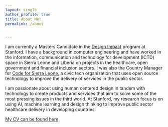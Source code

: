 ```yaml
---
layout: single
author_profile: true
title: About Me!
permalink: /about


---
```


I am currently a Masters Candidate in the [Design Impact](http://designimpact.stanford.edu/) program at Stanford.
I have a background in computer engineering and have worked in the information, communication and technology
for development (ICTD) space in Sierra Leone and Liberia on projects in the healthcare, open government and financial
inclusion sectors. I was also the Country Manager for [Code for Sierra Leone](https://codeforsierraleone.org), a civic tech organization that
uses open source technology to improve the delivery of services in the public sector.

I am passionate about using human centered design in tandem with technology to
create products and services that aim to solve some of the most pressing issues in the
third world. At Stanford, my research focus is on using AI, machine learning and design thinking
to improve public sector healthcare delivery in developing countries.

[My CV can be found here](/pdfs/CV_Usman_Khaliq.pdf)

